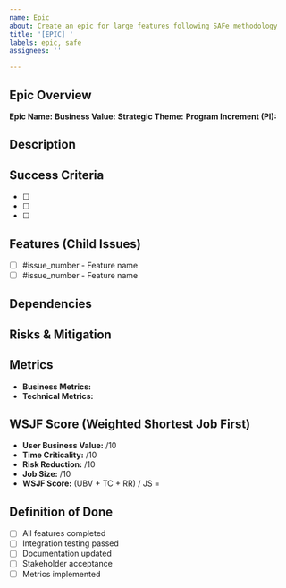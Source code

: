 ```yaml
---
name: Epic
about: Create an epic for large features following SAFe methodology
title: '[EPIC] '
labels: epic, safe
assignees: ''

---
```


## Epic Overview
**Epic Name:** 
**Business Value:** 
**Strategic Theme:** 
**Program Increment (PI):** 

## Description
<!-- Provide a detailed description of the epic and its business value -->

## Success Criteria
- [ ] 
- [ ] 
- [ ] 

## Features (Child Issues)
<!-- Link to feature-level issues -->
- [ ] #issue_number - Feature name
- [ ] #issue_number - Feature name

## Dependencies
<!-- List any dependencies on other epics or external factors -->

## Risks & Mitigation
<!-- Identify risks and mitigation strategies -->

## Metrics
- **Business Metrics:**
- **Technical Metrics:**

## WSJF Score (Weighted Shortest Job First)
- **User Business Value:** /10
- **Time Criticality:** /10
- **Risk Reduction:** /10
- **Job Size:** /10
- **WSJF Score:** (UBV + TC + RR) / JS = 

## Definition of Done
- [ ] All features completed
- [ ] Integration testing passed
- [ ] Documentation updated
- [ ] Stakeholder acceptance
- [ ] Metrics implemented